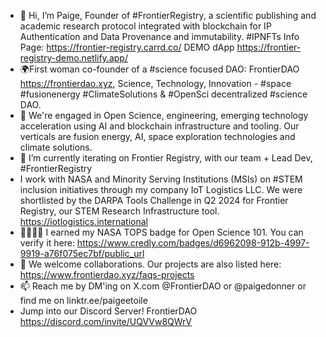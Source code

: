 - 👋 Hi, I’m Paige, Founder of #FrontierRegistry, a scientific publishing and academic research protocol integrated with blockchain for IP Authentication and Data Provenance and immutability. #IPNFTs Info Page:  https://frontier-registry.carrd.co/  DEMO dApp https://frontier-registry-demo.netlify.app/
- 🌍First woman co-founder of a #science focused DAO: FrontierDAO https://frontierdao.xyz, Science, Technology, Innovation - #space #fusionenergy #ClimateSolutions & #OpenSci decentralized #science DAO.
- 👀 We're engaged in Open Science, engineering, emerging technology acceleration using AI and blockchain infrastructure and tooling. Our verticals are fusion energy, AI, space exploration technologies and climate solutions.
- 🌱 I’m currently iterating on Frontier Registry, with our team + Lead Dev, #FrontierRegistry
- I work with NASA  and Minority Serving Institutions (MSIs) on #STEM inclusion initiatives through my company IoT Logistics LLC. We were shortlisted by the DARPA Tools Challenge in Q2 2024 for Frontier Registry, our STEM Research Infrastructure tool. https://iotlogistics.international
- 👩🏼‍🚀🚀 I earned my NASA TOPS badge for Open Science 101. You can verify it here: https://www.credly.com/badges/d6962098-912b-4997-9919-a76f075ec7bf/public_url
- 💞️ We welcome collaborations. Our projects are also listed here: https://www.frontierdao.xyz/faqs-projects
- 📫 Reach me by DM'ing on X.com @FrontierDAO or @paigedonner or find me on linktr.ee/paigeetoile
- Jump into our Discord Server!  FrontierDAO  https://discord.com/invite/UQVVw8QWrV

<!---
PaigeDAO/PaigeDAO is a ✨ special ✨ repository because its `README.md` (this file) appears on your GitHub profile.
You can click the Preview link to take a look at your changes.
--->
